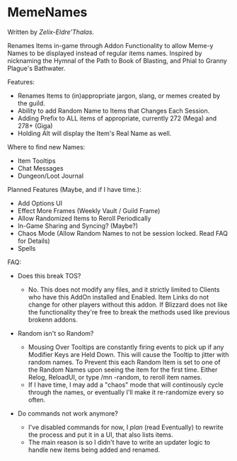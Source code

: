 # MemeNames 
Written by _Zelix-Eldre'Thalas_.

Renames Items in-game through Addon Functionality to allow Meme-y Names to be displayed instead of regular items names.
Inspired by nicknaming the Hymnal of the Path to Book of Blasting, and Phial to Granny Plague's Bathwater.

Features:
* Renames Items to (in)appropriate jargon, slang, or memes created by the <Utsukushii Saisei> guild.
* Ability to add Random Name to Items that Changes Each Session.
* Adding Prefix to ALL items of appropriate, currently 272 (Mega) and 278+ (Giga)
* Holding Alt will display the Item's Real Name as well.

Where to find new Names:
* Item Tooltips
* Chat Messages
* Dungeon/Loot Journal
	
Planned Features (Maybe, and if I have time.):
* Add Options UI
* Effect More Frames (Weekly Vault / Guild Frame)
* Allow Randomized Items to Reroll Periodically
* In-Game Sharing and Syncing? (Maybe?)
* Chaos Mode (Allow Random Names to not be session locked. Read FAQ for Details)
* Spells

FAQ:
* Does this break TOS?
  * No. This does not modify any files, and it strictly limited to Clients who have this AddOn installed and Enabled. Item Links do not change for other players without this addon. If Blizzard does not like the functionality they're free to break the methods used like previous brokenn addons.
	
* Random isn't so Random?
  * Mousing Over Tooltips are constantly firing events to pick up if any Modifier Keys are Held Down. This will cause the Tooltip to jitter with random names. To Prevent this each Random Item is set to one of the Random Names upon seeing the item for the first time. Either Relog, ReloadUI, or type /mn -random, to reroll item names.
  * If I have time, I may add a "chaos" mode that will continously cycle through the names, or eventually I'll make it re-randomize every so often.

* Do commands not work anymore?
  * I've disabled commands for now, I _plan_ (read Eventually) to rewrite the process and put it in a UI, that also lists items.
  * The main reason is so I didn't have to write an updater logic to handle new items being added and renamed.